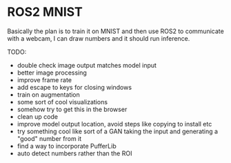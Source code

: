 # ROS2 MNIST

Basically the plan is to train it on MNIST and then use ROS2 to communicate with a webcam, I can draw numbers and it should run inference.

TODO:
- double check image output matches model input
- better image processing
- improve frame rate
- add escape to keys for closing windows
- train on augmentation
- some sort of cool visualizations
- somehow try to get this in the browser
- clean up code
- improve model output location, avoid steps like copying to install etc
- try something cool like sort of a GAN taking the input and generating a "good" number from it
- find a way to incorporate PufferLib
- auto detect numbers rather than the ROI
